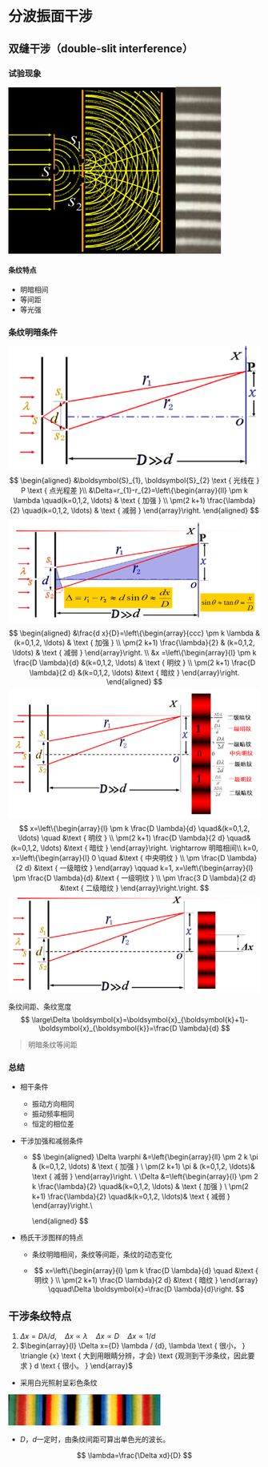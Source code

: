 # 分波振面干涉

## 双缝干涉（double-slit interference）

### 试验现象

![image-20210608233111156](image/image-20210608233111156.png)

#### 条纹特点

+   明暗相间
+   等间距
+   等光强

### 条纹明暗条件

![image-20210608233058570](image/image-20210608233058570.png)
$$
\begin{aligned}
&\boldsymbol{S}_{1}, \boldsymbol{S}_{2} \text { 光线在 } P \text { 点光程差 }\\
&\Delta=r_{1}-r_{2}=\left\{\begin{array}{ll}
\pm k \lambda \quad(k=0,1,2, \ldots) & \text { 加强 } \\
\pm(2 k+1) \frac{\lambda}{2} \quad(k=0,1,2, \ldots) & \text { 减弱 }
\end{array}\right.
\end{aligned}
$$
![image-20210608233052019](image/image-20210608233052019.png)
$$
\begin{aligned}
&\frac{d x}{D}=\left\{\begin{array}{ccc}
\pm k \lambda & (k=0,1,2, \ldots) & \text { 加强 } \\
\pm(2 k+1) \frac{\lambda}{2} & (k=0,1,2, \ldots) & \text { 减弱 }
\end{array}\right. \\
&x =\left\{\begin{array}{l}
\pm k \frac{D \lambda}{d} &(k=0,1,2, \ldots) & \text { 明纹 } \\
\pm(2 k+1) \frac{D \lambda}{2 d} &(k=0,1,2, \ldots)  &\text { 暗纹 }
\end{array}\right.
\end{aligned}
$$
![image-20210608233045308](image/image-20210608233045308.png)
$$
x=\left\{\begin{array}{l}
\pm k \frac{D \lambda}{d} \quad&(k=0,1,2, \ldots) \quad &\text { 明纹 } \\
\pm(2 k+1) \frac{D \lambda}{2 d} \quad&(k=0,1,2, \ldots) &\text { 暗纹 }
\end{array}\right. \rightarrow 明暗相间\\
k=0, x=\left\{\begin{array}{l}
0 \quad &\text { 中央明纹 } \\
\pm \frac{D \lambda}{2 d} &\text { 一级暗纹 }
\end{array} \qquad k=1, x=\left\{\begin{array}{l}
\pm \frac{D \lambda}{d} &\text { 一级明纹 } \\
\pm \frac{3 D \lambda}{2 d} &\text { 二级暗纹 }
\end{array}\right.\right.
$$
![image-20210608233033582](image/image-20210608233033582.png)

条纹间距、条纹宽度
$$
\large\Delta \boldsymbol{x}=\boldsymbol{x}_{\boldsymbol{k}+1}-\boldsymbol{x}_{\boldsymbol{k}}=\frac{D \lambda}{d}
$$

>   明暗条纹等间距

### 总结

+   相干条件
    +   振动方向相同
    +   振动频率相同
    +   恒定的相位差

+   干涉加强和减弱条件

    +   $$
        \begin{aligned}
        \Delta \varphi &=\left\{\begin{array}{ll}
        \pm 2 k \pi & (k=0,1,2, \ldots) & \text { 加强 } \\
        \pm(2 k+1) \pi & (k=0,1,2, \ldots)& \text { 减弱 }
        \end{array}\right. \\
        \Delta &=\left\{\begin{array}{l}
        \pm 2 k \frac{\lambda}{2} \quad&(k=0,1,2, \ldots) & \text { 加强 } \\
        \pm(2 k+1) \frac{\lambda}{2} \quad&(k=0,1,2, \ldots)& \text { 减弱 }
        \end{array}\right.\\
        
        \end{aligned}
        $$

+   杨氏干涉图样的特点

    +   条纹明暗相间，条纹等间距，条纹的动态变化

    +   $$
        x=\left\{\begin{array}{l}
        \pm k \frac{D \lambda}{d} \quad &\text { 明纹 } \\
        \pm(2 k+1) \frac{D \lambda}{2 d} &\text { 暗纹 }
        \end{array} \qquad\Delta \boldsymbol{x}=\frac{D \lambda}{d}\right.
        $$

        

## 干涉条纹特点

1.  $\Delta x=D \lambda / d, \quad \Delta x \propto \lambda \quad \Delta x \propto D \quad \Delta x \propto 1 / d$
2.  $\begin{array}{l}
    \Delta x={D} \lambda / {d}, \lambda \text { 很小， } \triangle {x} \text { 大到用眼睛分辨，才会}
    \text {观测到干涉条纹，因此要求 } d \text { 很小。 }
    \end{array}$

+   采用白光照射呈彩色条纹

<img src="${pic}/image-20210608231940110.png" alt="image-20210608231940110" style="zoom:80%;" />

+   $D，d$一定时，由条纹间距可算出单色光的波长。

$$
\lambda=\frac{\Delta xd}{D}
$$

